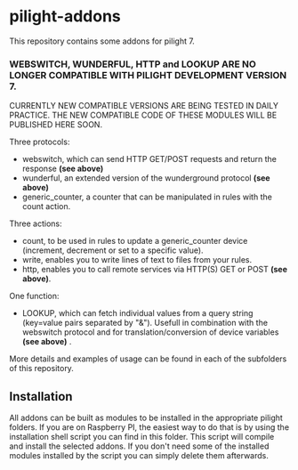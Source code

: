 # pilight-addons
This repository contains some addons for pilight 7.

### WEBSWITCH, WUNDERFUL, HTTP and LOOKUP ARE NO LONGER COMPATIBLE WITH PILIGHT DEVELOPMENT VERSION 7.

CURRENTLY NEW COMPATIBLE VERSIONS ARE BEING TESTED IN DAILY PRACTICE.
THE NEW COMPATIBLE CODE OF THESE MODULES WILL BE PUBLISHED HERE SOON.


Three protocols:

* webswitch, which can send HTTP GET/POST requests and return the response **(see above)**
* wunderful, an extended version of the wunderground protocol **(see above)**
* generic_counter, a counter that can be manipulated in rules with  the count action.

Three actions:

* count, to be used in rules to update a generic_counter device (increment, decrement or set to a specific value).
* write, enables you to write lines of text to files from your rules.
* http, enables you to call remote services via HTTP(S) GET or POST **(see above)**.

One function:

* LOOKUP, which can fetch individual values from a query string (key=value pairs separated by "&"). Usefull in combination with the webswitch protocol and for translation/conversion of device variables **(see above)** .
 
More details and examples of usage can be found in each of the subfolders of this repository.
 
## Installation
All addons can be built as modules to be installed in the appropriate pilight folders. If you are on Raspberry PI, the easiest way to do that is by using the installation shell script you can find in this folder. This script will compile and install the selected addons. If you don't need some of the installed modules installed by the script you can simply delete them afterwards.

